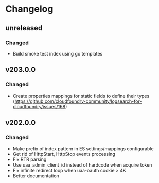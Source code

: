 # Changelog

## unreleased
### Changed
- Build smoke test index using go templates

## v203.0.0
### Changed
- Create properties mappings for static fields to define their types (https://github.com/cloudfoundry-community/logsearch-for-cloudfoundry/issues/168)

## v202.0.0
### Changed
- Make prefix of index pattern in ES settings/mappings configurable
- Get rid of HttpStart, HttpStop events processing
- Fix RTR parsing
- Use uaa\_admin\_client\_id instead of hardcode when acquire token
- Fix infinite redirect loop when uaa-oauth cookie > 4K
- Better documentation
